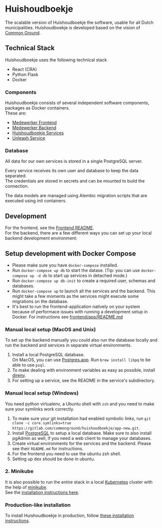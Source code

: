 # Huishoudboekje
The scalable version of Huishoudboekje the software, usable for all Dutch municipalities.
Huishoudboekje is developed based on the vision of [Common Ground](https://commonground.nl).

## Technical Stack
Huishoudboekje uses the following technical stack
- React (CRA)
- Python Flask
- Docker

### Components
Huishoudboekje consists of several independent software components, packages as Docker containers.\
These are:
- [Medewerker Frontend](frontend/)
- [Medewerker Backend](backend/)
- [Huishoudboekje Services](services/)
- [Unleash Service](unleash_service/)

### Database
All data for our own services is stored in a single PostgreSQL server. 

Every service receives its own user and database to keep the data separated. \
The credentials are stored in secrets and can be mounted to build the connection.

The data models are managed using Alembic migration scripts that are executed using init containers.

## Development
For the frontend, see the [Frontend README](./frontend/app/README.md). \
For the backend, there are a few different ways you can set up your local backend development environment:

## Setup development with Docker Compose
- Please make sure you have `docker-compose` installed.
- Run `docker-compose up db` to start the datase. (Tip: you can use `docker-compose up -d db` to start up services in detached mode.)
- Run `docker-compose up db-init` to create a required user, schemas and databases.
- Run `docker-compose up` to launch all the services and the backend. This might take a few moments as the services might execute some migrations on the database.
- It's best to run the frontend-application natively on your system because of performace issues with running a development setup in Docker. For instructions see [frontend/app/README.md](./frontend/app/README.md)

### Manual local setup (MacOS and Unix)
To set up the backend manually you could also run the database locally and run the backend and services in separate virtual environments.

1. Install a local PostgreSQL database.  
   On MacOS, you can use [Postgres.app](https://postgresapp.com/). Run `brew install libpq` to be able to use `psql`.  
1. To make dealing with environment variables as easy as possible, install [direnv](https://direnv.net/).
1. For setting up a service, see the README in the service's subdirectory.

### Manual local setup (Windows)
You need python virtualenv, a Ubuntu shell with `zsh` and you need to make sure your symlinks work correctly.

1. To make sure your git installation had enabled symbolic links, run `git clone -c core.symlinks=true https://gitlab.com/commonground/huishoudboekje/app-new.git`.
1. Install [PostgreSQL](https://www.postgresql.org/download/windows/) to setup a local database. Make sure to also install pgAdmin as well, if you need a web client to manage your databases.
1. Create virtual environments for the services and the backend. Please see their `README.md` for instructions.
1. For the frontend you need to use the ubuntu zsh shell.
1. Setting up dex should be done in ubuntu.

### 2. Minikube
It is also possible to run the entire stack in a local [Kubernetes](https://kubernetes.io/) cluster with the help of 
[minikube](https://minikube.sigs.k8s.io/docs/). \
See the [installation instructions here](https://gitlab.com/commonground/huishoudboekje/app-new/-/wikis/Ontwikkeling/Minikube).

### Production-like installation
To install Huishoudboekje in production, follow [these installation instructions](https://gitlab.com/commonground/huishoudboekje/app-new/-/wikis/Handleidingen/Installatie).